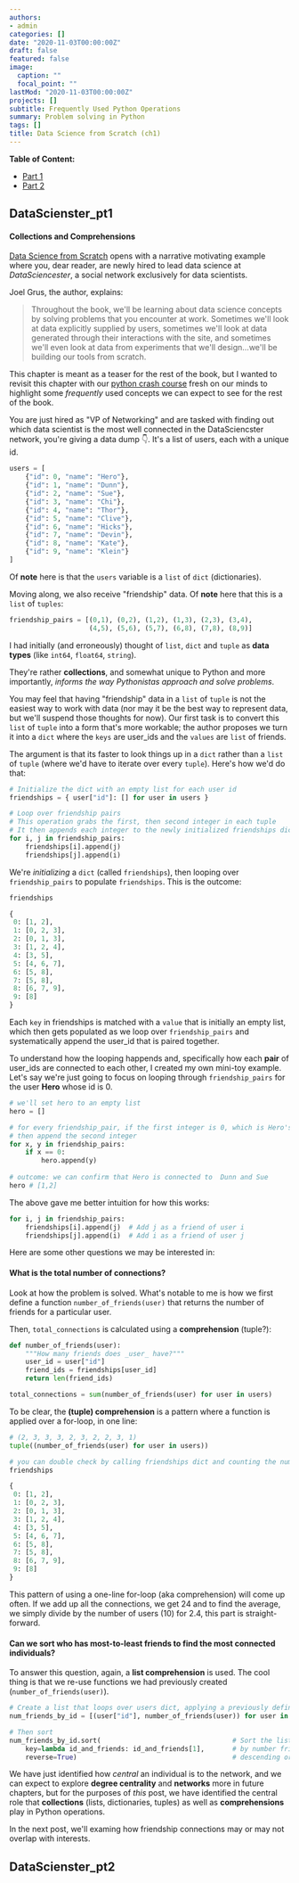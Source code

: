 ```yaml
---
authors:
- admin
categories: []
date: "2020-11-03T00:00:00Z"
draft: false
featured: false
image:
  caption: ""
  focal_point: ""
lastMod: "2020-11-03T00:00:00Z"
projects: []
subtitle: Frequently Used Python Operations 
summary: Problem solving in Python
tags: []
title: Data Science from Scratch (ch1)
---
```


**Table of Content:**
- [Part 1](#datascienster_pt1)
- [Part 2](#datascienster_pt2)

## DataScienster_pt1

#### Collections and Comprehensions

[Data Science from Scratch](https://joelgrus.com/2019/05/13/data-science-from-scratch-second-edition/) opens with a narrative motivating example where you, dear reader, are newly hired to lead data science at *DataSciencester*, a social network exclusively for data scientists. 

Joel Grus, the author, explains:

> Throughout the book, we'll be learning about data science concepts by solving problems that you encounter at work. Sometimes we'll look at data explicitly supplied by users, sometimes we'll look at data generated through their interactions with the site, and sometimes we'll even look at data from experiments that we'll design...we'll be building our tools from scratch.

This chapter is meant as a teaser for the rest of the book, but I wanted to revisit this chapter with our [python crash course](https://paulapivat.com/post/dsfs_2/) fresh on our minds to highlight some *frequently* used concepts we can expect to see for the rest of the book.

You are just hired as "VP of Networking" and are tasked with finding out which data scientist is the most well connected in the DataSciencster network, you're giving a data dump 👇. It's a list of users, each with a unique id. 

```python
users = [
    {"id": 0, "name": "Hero"},
    {"id": 1, "name": "Dunn"},
    {"id": 2, "name": "Sue"},
    {"id": 3, "name": "Chi"},
    {"id": 4, "name": "Thor"},
    {"id": 5, "name": "Clive"},
    {"id": 6, "name": "Hicks"},
    {"id": 7, "name": "Devin"},
    {"id": 8, "name": "Kate"},
    {"id": 9, "name": "Klein"}
]
```
Of **note** here is that the `users` variable is a `list` of `dict` (dictionaries). 

Moving along, we also receive "friendship" data. Of **note** here that this is a `list` of `tuples`:

```python
friendship_pairs = [(0,1), (0,2), (1,2), (1,3), (2,3), (3,4),
                    (4,5), (5,6), (5,7), (6,8), (7,8), (8,9)]
```
I had initially (and erroneously) thought of `list`, `dict` and `tuple` as **data types** (like `int64`, `float64`, `string`).

They're rather **collections**, and somewhat unique to Python and more importantly, *informs the way Pythonistas approach and solve problems*. 

You may feel that having "friendship" data in a `list` of `tuple` is not the easiest way to work with data (nor may it be the best way to represent data, but we'll suspend those thoughts for now). Our first task is to convert this `list` of `tuple` into a form that's more workable; the author proposes we turn it into a `dict` where the `keys` are user_ids and the `values` are `list` of friends.

The argument is that its faster to look things up in a `dict` rather than a `list` of `tuple` (where we'd have to iterate over every `tuple`). Here's how we'd do that:

```python
# Initialize the dict with an empty list for each user id
friendships = { user["id"]: [] for user in users }

# Loop over friendship pairs 
# This operation grabs the first, then second integer in each tuple
# It then appends each integer to the newly initialized friendships dict
for i, j in friendship_pairs:
    friendships[i].append(j)
    friendships[j].append(i)
```
We're *initializing* a `dict` (called `friendships`), then looping over `friendship_pairs` to populate `friendships`. This is the outcome:

```python
friendships

{
 0: [1, 2],
 1: [0, 2, 3],
 2: [0, 1, 3],
 3: [1, 2, 4],
 4: [3, 5],
 5: [4, 6, 7],
 6: [5, 8],
 7: [5, 8],
 8: [6, 7, 9],
 9: [8]
}
```
Each `key` in friendships is matched with a `value` that is initially an empty list, which then gets populated as we loop over `friendship_pairs` and systematically append the user_id that is paired together.

To understand how the looping happends and, specifically how each **pair** of user_ids are connected to each other, I created my own mini-toy example. Let's say we're just going to focus on looping through `friendship_pairs` for the user **Hero** whose id is 0. 

```python
# we'll set hero to an empty list
hero = []

# for every friendship_pair, if the first integer is 0, which is Hero's id,
# then append the second integer
for x, y in friendship_pairs:
    if x == 0:
        hero.append(y)
        
# outcome: we can confirm that Hero is connected to  Dunn and Sue
hero # [1,2]
```
The above gave me better intuition for how this works:

```python
for i, j in friendship_pairs:
    friendships[i].append(j)  # Add j as a friend of user i
    friendships[j].append(i)  # Add i as a friend of user j
```

Here are some other questions we may be interested in:

#### What is the total number of connections?

Look at how the problem is solved. What's notable to me is how we first define a function `number_of_friends(user)` that returns the number of friends for a particular user.

Then, `total_connections` is calculated using a **comprehension** (tuple?):

```python
def number_of_friends(user):
    """How many friends does _user_ have?"""
    user_id = user["id"]
    friend_ids = friendships[user_id]
    return len(friend_ids)

total_connections = sum(number_of_friends(user) for user in users)
```
To be clear, the **(tuple) comprehension** is a pattern where a function is applied over a for-loop, in one line:

```python
# (2, 3, 3, 3, 2, 3, 2, 2, 3, 1)
tuple((number_of_friends(user) for user in users))

# you can double check by calling friendships dict and counting the number of friends each user has
friendships

{
 0: [1, 2],
 1: [0, 2, 3],
 2: [0, 1, 3],
 3: [1, 2, 4],
 4: [3, 5],
 5: [4, 6, 7],
 6: [5, 8],
 7: [5, 8],
 8: [6, 7, 9],
 9: [8]
}
```
This pattern of using a one-line for-loop (aka comprehension) will come up often. If we add up all the connections, we get 24 and to find the average, we simply divide by the number of users (10) for 2.4, this part is straight-forward.

#### Can we sort who has most-to-least friends to find the most connected individuals?

To answer this question, again, a **list comprehension** is used. The cool thing is that we re-use functions we had previously created (`number_of_friends(user)`).

```python
# Create a list that loops over users dict, applying a previously defined function
num_friends_by_id = [(user["id"], number_of_friends(user)) for user in users]

# Then sort
num_friends_by_id.sort(                                 # Sort the list
    key=lambda id_and_friends: id_and_friends[1],       # by number friends
    reverse=True)                                       # descending order
```

We have just identified how *central* an individual is to the network, and we can expect to explore **degree centrality** and **networks** more in future chapters, but for the purposes of *this* post, we have identified the central role that **collections** (lists, dictionaries, tuples) as well as **comprehensions** play in Python operations. 

In the next post, we'll examing how friendship connections may or may not overlap with interests.

## DataScienster_pt2










